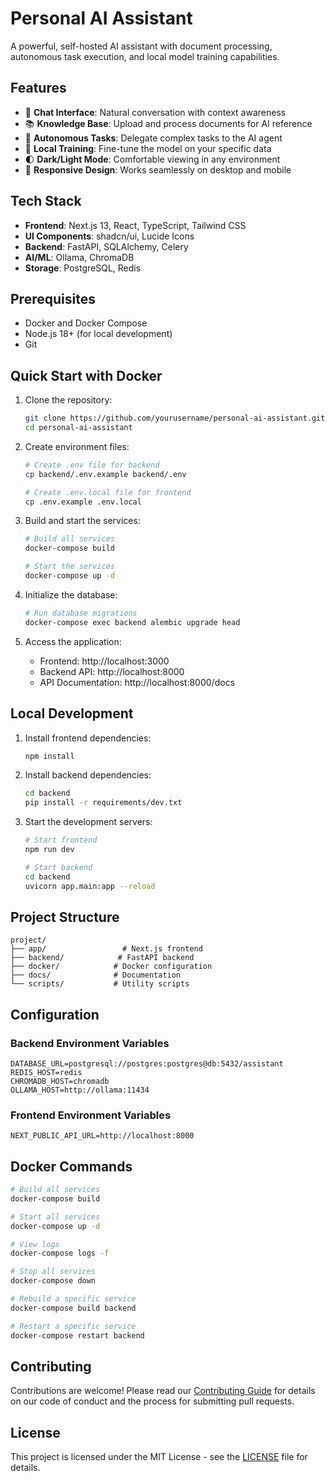# Personal AI Assistant

A powerful, self-hosted AI assistant with document processing, autonomous task execution, and local model training capabilities.

## Features

- 💬 **Chat Interface**: Natural conversation with context awareness
- 📚 **Knowledge Base**: Upload and process documents for AI reference
- 🤖 **Autonomous Tasks**: Delegate complex tasks to the AI agent
- 🧠 **Local Training**: Fine-tune the model on your specific data
- 🌓 **Dark/Light Mode**: Comfortable viewing in any environment
- 📱 **Responsive Design**: Works seamlessly on desktop and mobile

## Tech Stack

- **Frontend**: Next.js 13, React, TypeScript, Tailwind CSS
- **UI Components**: shadcn/ui, Lucide Icons
- **Backend**: FastAPI, SQLAlchemy, Celery
- **AI/ML**: Ollama, ChromaDB
- **Storage**: PostgreSQL, Redis

## Prerequisites

- Docker and Docker Compose
- Node.js 18+ (for local development)
- Git

## Quick Start with Docker

1. Clone the repository:
   ```bash
   git clone https://github.com/yourusername/personal-ai-assistant.git
   cd personal-ai-assistant
   ```

2. Create environment files:
   ```bash
   # Create .env file for backend
   cp backend/.env.example backend/.env

   # Create .env.local file for frontend
   cp .env.example .env.local
   ```

3. Build and start the services:
   ```bash
   # Build all services
   docker-compose build

   # Start the services
   docker-compose up -d
   ```

4. Initialize the database:
   ```bash
   # Run database migrations
   docker-compose exec backend alembic upgrade head
   ```

5. Access the application:
   - Frontend: http://localhost:3000
   - Backend API: http://localhost:8000
   - API Documentation: http://localhost:8000/docs

## Local Development

1. Install frontend dependencies:
   ```bash
   npm install
   ```

2. Install backend dependencies:
   ```bash
   cd backend
   pip install -r requirements/dev.txt
   ```

3. Start the development servers:
   ```bash
   # Start frontend
   npm run dev

   # Start backend
   cd backend
   uvicorn app.main:app --reload
   ```

## Project Structure

```
project/
├── app/                 # Next.js frontend
├── backend/            # FastAPI backend
├── docker/            # Docker configuration
├── docs/              # Documentation
└── scripts/           # Utility scripts
```

## Configuration

### Backend Environment Variables
```env
DATABASE_URL=postgresql://postgres:postgres@db:5432/assistant
REDIS_HOST=redis
CHROMADB_HOST=chromadb
OLLAMA_HOST=http://ollama:11434
```

### Frontend Environment Variables
```env
NEXT_PUBLIC_API_URL=http://localhost:8000
```

## Docker Commands

```bash
# Build all services
docker-compose build

# Start all services
docker-compose up -d

# View logs
docker-compose logs -f

# Stop all services
docker-compose down

# Rebuild a specific service
docker-compose build backend

# Restart a specific service
docker-compose restart backend
```

## Contributing

Contributions are welcome! Please read our [Contributing Guide](CONTRIBUTING.md) for details on our code of conduct and the process for submitting pull requests.

## License

This project is licensed under the MIT License - see the [LICENSE](LICENSE) file for details.